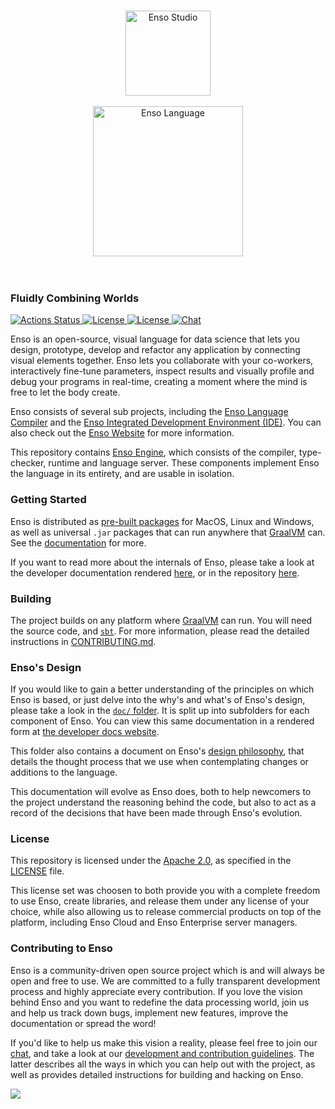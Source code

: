 <p align="center">
  <br/>
  <a href="http://luna-lang.org">
      <img
          src="https://user-images.githubusercontent.com/1623053/79905826-22bac080-8417-11ea-82b0-ee015904a485.png"
          alt="Enso Studio"
          width="136"
      />
  </a>
  <br/>
  <br/>
  <a href="http://luna-lang.org">
      <img
          src="https://user-images.githubusercontent.com/1623053/75661125-05664300-5c6d-11ea-9bd3-8a5355db9609.png"
          alt="Enso Language"
          width="240"
      />
  </a>
  <br/>
  <br/>
  <br/>
</p>

### Fluidly Combining Worlds
<p>
  <a href="https://github.com/luna/ide/actions">
    <img src="https://github.com/luna/enso/workflows/Enso%20CI/badge.svg?branch=master"
         alt="Actions Status">
  </a>
  <a href="https://github.com/luna/enso/blob/master/LICENSE">
    <img src="https://img.shields.io/static/v1?label=Compiler%20License&message=Apache%20v2&color=2ec352&labelColor=2c3239"
         alt="License">
  </a>
  <a href="https://github.com/luna/ide/blob/master/LICENSE">
    <img src="https://img.shields.io/static/v1?label=GUI%20License&message=AGPL%20v3&color=2ec352&labelColor=2c3239"
         alt="License">
  </a>
  <a href="http://chat.luna-lang.org">
    <img src="https://img.shields.io/discord/401396655599124480?label=Chat&color=2ec352&labelColor=2c3239"
         alt="Chat">
  </a>
</p>

Enso is an open-source, visual language for data science that lets you design,
prototype, develop and refactor any application by connecting visual elements
together. Enso lets you collaborate with your co-workers, interactively
fine-tune parameters, inspect results and visually profile and debug your
programs in real-time, creating a moment where the mind is free to let the body
create.

Enso consists of several sub projects, including the
[Enso Language Compiler](https://github.com/luna/enso) and the
[Enso Integrated Development Environment (IDE)](https://github.com/luna/ide).
You can also check out the [Enso Website](https://enso.org) for more
information.

This repository contains [Enso Engine](./engine/), which consists of the
compiler, type-checker, runtime and language server. These components implement
Enso the language in its entirety, and are usable in isolation.

### Getting Started
Enso is distributed as [pre-built packages](https://github.com/luna/enso/releases)
for MacOS, Linux and Windows, as well as universal `.jar` packages that can run
anywhere that [GraalVM](https://graalvm.org) can. See the
[documentation](http://enso.org) for more.

If you want to read more about the internals of Enso, please take a look at the
developer documentation rendered [here](https://dev.enso.org), or in the
repository [here](./docs).

### Building
The project builds on any platform where [GraalVM](https://graalvm.org) can run.
You will need the source code, and [`sbt`](https://www.scala-sbt.org/). For more
information, please read the detailed instructions in
[CONTRIBUTING.md](./docs/CONTRIBUTING.md).

### Enso's Design
If you would like to gain a better understanding of the principles on which Enso
is based, or just delve into the why's and what's of Enso's design, please take
a look in the [`doc/` folder](./docs/). It is split up into subfolders for each
component of Enso. You can view this same documentation in a rendered form at
[the developer docs website](https://dev.enso.org).

This folder also contains a document on Enso's
[design philosophy](./doc/enso-philosophy.md), that details the thought process
that we use when contemplating changes or additions to the language.

This documentation will evolve as Enso does, both to help newcomers to the
project understand the reasoning behind the code, but also to act as a record of
the decisions that have been made through Enso's evolution.

### License
This repository is licensed under the
[Apache 2.0](https://opensource.org/licenses/apache-2.0), as specified in the
[LICENSE](https://github.com/luna/enso/blob/master/LICENSE) file.

This license set was choosen to both provide you with a complete freedom to use
Enso, create libraries, and release them under any license of your choice, while
also allowing us to release commercial products on top of the platform,
including Enso Cloud and Enso Enterprise server managers.

### Contributing to Enso
Enso is a community-driven open source project which is and will always be open
and free to use. We are committed to a fully transparent development process and
highly appreciate every contribution. If you love the vision behind Enso and you
want to redefine the data processing world, join us and help us track down bugs,
implement new features, improve the documentation or spread the word!

If you'd like to help us make this vision a reality, please feel free to join
our [chat](http://chat.luna-lang.org/), and take a look at our
[development and contribution guidelines](./docs/CONTRIBUTING.md). The latter
describes all the ways in which you can help out with the project, as well as
provides detailed instructions for building and hacking on Enso.

<a href="https://github.com/luna/enso/graphs/contributors">
  <img src="https://opencollective.com/enso-language/contributors.svg?width=890&button=false">
</a>
